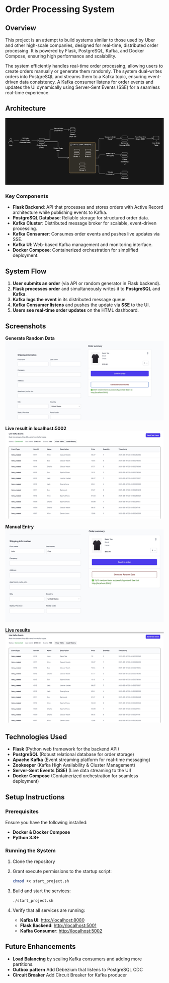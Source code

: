 # Order Processing System

## Overview

This project is an attempt to build systems similar to those used by Uber and other high-scale companies, designed for real-time, distributed order processing. It is powered by Flask, PostgreSQL, Kafka, and Docker Compose, ensuring high performance and scalability.

The system efficiently handles real-time order processing, allowing users to create orders manually or generate them randomly. The system dual-writes orders into PostgreSQL and streams them to a Kafka topic, ensuring event-driven data consistency. A Kafka consumer listens for order events and updates the UI dynamically using Server-Sent Events (SSE) for a seamless real-time experience.

## Architecture

![System Architecture](./architecture.jpeg)


### Key Components
- **Flask Backend**: API that processes and stores orders with Active Record architecture while publishing events to Kafka.
- **PostgreSQL Database**: Reliable storage for structured order data.
- **Kafka Cluster**: Distributed message broker for scalable, event-driven processing.
- **Kafka Consumer**: Consumes order events and pushes live updates via SSE.
- **Kafka UI**: Web-based Kafka management and monitoring interface.
- **Docker Compose**: Containerized orchestration for simplified deployment.

## System Flow
1. **User submits an order** (via API or random generator in Flask backend).
2. **Flask processes order** and simultaneously writes it to **PostgreSQL** and **Kafka**.
3. **Kafka logs the event** in its distributed message queue.
4. **Kafka Consumer listens** and pushes the update via **SSE** to the UI.
5. **Users see real-time order updates** on the HTML dashboard.

## Screenshots

**Generate Random Data**
![Generate](./randomgenerate.jpeg)

**Live result in localhost:5002**
![Randomresults](./randomresults.jpeg)


**Manual Entry**
![Manual Entry](./manualentry.jpeg)

**Live results**
![Manual Results](./manualresult.jpeg)



## Technologies Used
- **Flask** (Python web framework for the backend API)
- **PostgreSQL** (Robust relational database for order storage)
- **Apache Kafka** (Event streaming platform for real-time messaging)
- **Zookeeper** (Kafka High Availability & Cluster Management)
- **Server-Sent Events (SSE)** (Live data streaming to the UI)
- **Docker Compose** (Containerized orchestration for seamless deployment)

## Setup Instructions

### Prerequisites
Ensure you have the following installed:
-  **Docker & Docker Compose**
-  **Python 3.8+**

### Running the System
1. Clone the repository

2. Grant execute permissions to the startup script:
   ```bash
   chmod +x start_project.sh
   ```
3. Build and start the services:
   ```bash
   ./start_project.sh
   ```
4. Verify that all services are running:
   - **Kafka UI**: [http://localhost:8080](http://localhost:8080)
   - **Flask Backend**: [http://localhost:5001](http://localhost:5001)
   - **Kafka Consumer**: [http://localhost:5002](http://localhost:5002)



## Future Enhancements
- **Load Balancing** by scaling Kafka consumers and adding more partitions.
- **Outbox pattern** Add Debezium that listens to PostgreSQL CDC
- **Circuit Breaker** Add Circuit Breaker for Kafka producer



